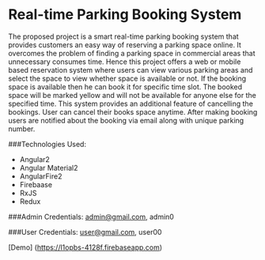 # Real-time Parking Booking System

The proposed project is a smart real-time parking booking system that provides customers an easy way of reserving a parking space online. It overcomes the problem of finding a parking space in commercial areas that unnecessary consumes time. Hence this project offers a web or mobile based reservation system where users can view various parking areas and select the space to view whether space is available or not. If the booking space is available then he can book it for specific time slot. The booked space will be marked yellow and will not be available for anyone else for the specified time. This system provides an additional feature of cancelling the bookings. User can cancel their books space anytime. After making booking users are notified about the booking via email along with unique parking number.


###Technologies Used:
* Angular2
* Angular Material2
* AngularFire2
* Firebaase
* RxJS
* Redux


###Admin Credentials: 
admin@gmail.com, admin0


###User Credentials: 
user@gmail.com, user00


[Demo] (https://l1opbs-4128f.firebaseapp.com)
